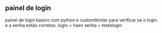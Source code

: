 ## painel de login

painel de login basico com python e customtkinter para verificar se o login e a senha estão corretos.
login = haen
senha = testelogin
